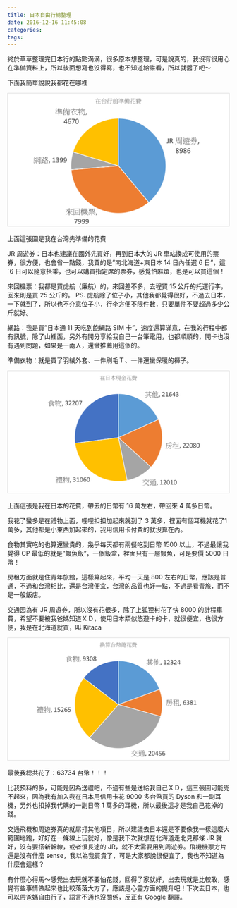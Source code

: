 ```yaml
---
title: 日本自由行總整理
date: 2016-12-16 11:45:08
categories:
tags:
---
```


終於草草整理完日本行的點點滴滴，很多原本想整理，可是說真的，我沒有很用心在準備資料上，所以後面想寫也沒得寫，也不知道給誰看，所以就醬子吧～

下面我簡單說說我都花在哪裡

![在台行前準備花費](../images/日本自由行總整理_01.png)

上面這張圖是我在台灣先準備的花費

JR 周遊券：日本也建議在國外先買好，再到日本大的 JR 車站換成可使用的票券，很方便，也會省一點錢，我買的是”南北海道+東日本 14 日內任選 6 日”，這ˊ6 日可以隨意搭乘，也可以購買指定席的票券，感覺怕麻煩，也是可以買這個！

來回機票：我都是買虎航（廉航）的，來回差不多，去程買 15 公斤的托運行李，回來則是買 25 公斤的。
PS. 虎航除了位子小，其他我都覺得很好，不過去日本，一下就到了，所以也不介意位子小，行李方便不限件數，只要單件不要超過多少公斤就好。

網路：我是買”日本通 11 天吃到飽網路 SIM 卡”，速度還算滿意，在我的行程中都有訊號，除了山裡面，另外有開分享給我自己一台筆電用，也都順順的，開卡也沒有遇到問題，如果是一兩人，還蠻推薦用這個的。

準備衣物：就是買了羽絨外套、一件刷毛Ｔ、一件還蠻保暖的褲子。

![在日本現金花費](../images/日本自由行總整理_02.png)

上面這張是我在日本的花費，帶去的日幣有 16 萬左右，帶回來 4 萬多日幣。

我花了蠻多是在禮物上面，哩哩扣扣加起來就到了 3 萬多，裡面有個耳機就花了1 萬多，其他都是小東西加起來的，我用信用卡付費的就沒算在內。

食物其實吃的也算還蠻貴的，幾乎每天都有兩餐吃到日幣 1500 以上，不過最讓我覺得 CP 最低的就是”鰻魚飯”，一個飯盒，裡面只有一層鰻魚，可是要價 5000 日幣！

房租方面就是住青年旅館，這樣算起來，平均一天是 800 左右的日幣，應該是普通，不過和台灣相比，還是台灣便宜，台灣的品質也好一點，不過是看青旅，而不是一般飯店。

交通因為有 JR 周遊券，所以沒有花很多，除了上狐狸村花了快 8000 的計程車費，希望不要被我爸媽知道ＸＤ，使用日本類似悠遊卡的卡，就很便宜，也很方便，我是在北海道就買，叫 Kitaca

![換算台幣總花費](../images/日本自由行總整理_03.png)

最後我總共花了：63734 台幣！！！

比我預料的多，可能是因為送禮吧，不過有些是送給我自己ＸＤ，這三張圖可能兜不起來，因為我有加入我在日本用信用卡花 9000 多台幣買的 Dyson 和一副耳機，另外也扣掉我代購的一副日幣 1 萬多的耳機，所以最後這才是我自己花掉的錢。

交通飛機和周遊券真的就屌打其他項目，所以建議去日本還是不要像我一樣這麼大範圍地跑，好好在一條線上玩就好，像是我下次就想在北海道走北見那條 JR 就好，沒有要搭新幹線，或者很長途的 JR，就不太需要用到周遊券。飛機機票方片還是沒有什麼 sense，我以為我買貴了，可是大家都說很便宜了，我也不知道為什麼會這樣？

有什麼心得馬～感覺出去玩就不要怕花錢，回得了家就好，出去玩就是比較敢，感覺有些事情做起來也比較落落大方了，應該是心靈方面的提升吧！下次去日本，也可以帶爸媽自由行了，語言不通也沒關係，反正有 Google 翻譯。
